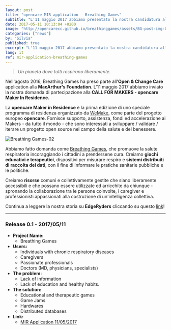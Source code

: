 ```yaml
---
layout: post
title: "opencare MIR application - Breathing Games"
subtitle: "L'11 maggio 2017 abbiamo presentato la nostra candidatura alla <b>CALL FOR MAKERS - opencare Maker In Residence.</b>"
date: 2017-05-11 10:13:04 +0200
image: "http://opencarecc.github.io/breathinggames/assets/BG-post-img-01.jpg"
categories: ["news"]
by: "Silvia"
published: true
excerpt: "L'11 maggio 2017 abbiamo presentato la nostra candidatura alla <b>CALL FOR MAKERS - opencare Maker In Residence.</b>"
lang: it
ref: mir-application-breathing-games
---
```


<blockquote><i>Un pianeta dove tutti respirano liberamente.</i></blockquote>

Nell'agosto 2016, Breathing Games ha preso parte all'<b>Open & Change Care</b> application alla <b>MacArthur's Foundation</b>. L'11 maggio 2017 abbiamo inviato la nostra domanda di partecipazione alla <b>CALL FOR MAKERS - opencare Maker In Residence.</b>

La <b>opencare Maker in Residence</b> è la prima edizione di uno speciale programma di residenza organizzato da [WeMake](wemake.cc), come parte del progetto europeo <b>opencare</b>. Fornisce supporto, assistenza, fondi ed accelerazione ai Makers - da tutto il mondo - che sono interessati a sviluppare / validare / iterare un progetto open source nel campo della salute e del benessere.

<img src="https://opencarecc.github.io/breathinggames/assets/BG-post-img-02.jpg" alt="Breathing Games-02">

Abbiamo fatto domanda come [Breathing Games](www.breathinggames.net), che promuove la salute respiratoria incoraggiando i cittadini a prendersene cura. Creiamo <b>giochi educativi e terapeutici</b>, dispositivi per misurare respiro e <b>sistemi distribuiti di raccolta dei dati</b>, con il fine di informare le pratiche sanitarie pubbliche e le politiche.

Creiamo <b>risorse</b> comuni e collettivamente gestite che siano liberamente accessibili e che possano essere utilizzate ed arricchite da chiunque - spronando la collaborazione tra le persone coinvolte, i caregiver e professionisti appassionati alla costruzione di un'intelligenza collettiva.

Continua a leggere la nostra storia su <b>EdgeRyders</b> cliccando su questo [link](https://edgeryders.eu/t/worldwide-1-in-5-people-has-a-respiratory-disease-we-co-create-freely-available-respiratory-health-games-and-devices/702)!

***

### Release 0.1 - 2017/05/11

* <b>Project Name:</b>
  * Breathing Games
* <b>Users:</b>
  * Individuals with chronic respiratory diseases
  * Caregivers
  * Passionate professionals
  * Doctors (MD, physicians, specialists)
* <b>The problem:</b>
  * Lack of information
  * Lack of education and healthy habits.
* <b>The solution:</b>
  * Educational and therapeutic games
  * Game Jams
  * Hardwares
  * Distributed databases
* <b>Link:</b>
  * [MIR Application 11/05/2017](https://edgeryders.eu/t/worldwide-1-in-5-people-has-a-respiratory-disease-we-co-create-freely-available-respiratory-health-games-and-devices/702)
